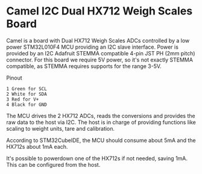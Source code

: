 # Camel I2C Dual HX712 Weigh Scales Board

Camel is a board with Dual HX712 Weigh Scales ADCs controlled by a low power STM32L010F4 MCU providing an I2C slave interface.
Power is provided by an I2C Adafruit STEMMA compatible 4-pin JST PH (2mm pitch) connector. For this board we require
5V power, so it's not exactly STEMMA compatible, as STEMMA requires supports for the range 3-5V.

Pinout
```
1 Green for SCL
2 White for SDA
3 Red for V+
4 Black for GND
```

The MCU drives the 2 HX712 ADCs, reads the conversions and provides the raw data to the host via I2C. 
The host is in charge of providing functions like scaling to weight units, tare and calibration.

According to STM32CubeIDE, the MCU should consume about 5mA and the HX712s about 1mA each. 

It's possible to powerdown one of the HX712s if not needed, saving 1mA. This can be configured from
the host.


